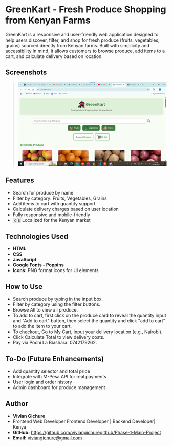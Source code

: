 # GreenKart - Fresh Produce Shopping from Kenyan Farms

GreenKart is a responsive and user-friendly web application designed to help users discover, filter, and shop for fresh produce (fruits, vegetables, grains) sourced directly from Kenyan farms. Built with simplicity and accessibility in mind, it allows customers to browse produce, add items to a cart, and calculate delivery based on location.

## Screenshots

> ![GreenKart Homepage](./screenshot/home.png)  

## Features

- Search for produce by name
- Filter by category: Fruits, Vegetables, Grains
- Add items to cart with quantity support
- Calculate delivery charges based on user location
- Fully responsive and mobile-friendly
- 🇰🇪 Localized for the Kenyan market

## Technologies Used

- **HTML**
- **CSS**
- **JavaScript**
- **Google Fonts - Poppins**
- **Icons:** PNG format icons for UI elements


## How to Use
- Search produce by typing in the input box.
- Filter by category using the filter buttons.
- Browse All to view all produce.
- To add to cart, first click on the produce card to reveal the quantity input and "Add to cart" button, then select the quantity and click "add to cart" to add the item to your cart.
- To checkout, Go to My Cart, input your delivery location (e.g., Nairobi).
- Click Calculate Total to view delivery costs.
- Pay via Pochi La Biashara: 0742179262.

## To-Do (Future Enhancements)
- Add quantity selector and total price
- Integrate with M-Pesa API for real payments
- User login and order history
- Admin dashboard for produce management

## Author
- **Vivian Gichure**
- Frontend Web Developer Frontend Developer | Backend Developer| Kenya
- **GitHub:** https://github.com/viviangichuregithub/Phase-1-Main-Project
- **Email:** viviangichure@gmail.com
